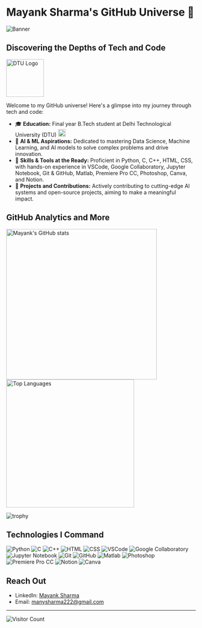 # Mayank Sharma's GitHub Universe 🌟

![Banner](https://your-banner-image-link.com)

## Discovering the Depths of Tech and Code

<p align="left">
  <img src="https://scontent.fdel8-2.fna.fbcdn.net/v/t39.30808-6/305655806_421582943444336_1035178317495026491_n.jpg?_nc_cat=104&ccb=1-7&_nc_sid=6ee11a&_nc_ohc=dpUPaJ-9nMUQ7kNvgH6hL-N&_nc_ht=scontent.fdel8-2.fna&oh=00_AYBgvPGFVt0qJ6f-UFXBP3IAd2ZfOsHn0bsKBIw9JJD_HQ&oe=667FA4AF" alt="DTU Logo" width="100"/>
</p>

Welcome to my GitHub universe! Here's a glimpse into my journey through tech and code:

- 🎓 **Education:** Final year B.Tech student at Delhi Technological University (DTU) <img src="https://scontent.fdel8-2.fna.fbcdn.net/v/t39.30808-6/305655806_421582943444336_1035178317495026491_n.jpg?_nc_cat=104&ccb=1-7&_nc_sid=6ee11a&_nc_ohc=dpUPaJ-9nMUQ7kNvgH6hL-N&_nc_ht=scontent.fdel8-2.fna&oh=00_AYBgvPGFVt0qJ6f-UFXBP3IAd2ZfOsHn0bsKBIw9JJD_HQ&oe=667FA4AF" alt="DTU Logo" width="20"/>
- 🧠 **AI & ML Aspirations:** Dedicated to mastering Data Science, Machine Learning, and AI models to solve complex problems and drive innovation.
- 🔧 **Skills & Tools at the Ready:** Proficient in Python, C, C++, HTML, CSS, with hands-on experience in VSCode, Google Collaboratory, Jupyter Notebook, Git & GitHub, Matlab, Premiere Pro CC, Photoshop, Canva, and Notion.
- 🚀 **Projects and Contributions:** Actively contributing to cutting-edge AI systems and open-source projects, aiming to make a meaningful impact.

## GitHub Analytics and More

<div>
  <img src="https://github-readme-stats.vercel.app/api?username=MAINKS&show_icons=true&theme=radical" alt="Mayank's GitHub stats" width="400"/>
  <img src="https://github-readme-stats.vercel.app/api/top-langs/?username=MAINKS&layout=compact&theme=radical" alt="Top Languages" width="340"/>
</div>

![trophy](https://github-profile-trophy.vercel.app/?username=MAINKS&theme=radical)

## Technologies I Command
![Python](https://img.shields.io/badge/-Python-3776AB?style=flat-square&logo=python&logoColor=white)
![C](https://img.shields.io/badge/-C-00599C?style=flat-square&logo=c&logoColor=white)
![C++](https://img.shields.io/badge/-C++-00599C?style=flat-square&logo=cplusplus&logoColor=white)
![HTML](https://img.shields.io/badge/-HTML-E34F26?style=flat-square&logo=html5&logoColor=white)
![CSS](https://img.shields.io/badge/-CSS-1572B6?style=flat-square&logo=css3&logoColor=white)
![VSCode](https://img.shields.io/badge/-VSCode-007ACC?style=flat-square&logo=visual-studio-code&logoColor=white)
![Google Collaboratory](https://img.shields.io/badge/-Google%20Collaboratory-F9AB00?style=flat-square&logo=google-colab&logoColor=white)
![Jupyter Notebook](https://img.shields.io/badge/-Jupyter%20Notebook-F37626?style=flat-square&logo=jupyter&logoColor=white)
![Git](https://img.shields.io/badge/-Git-F05032?style=flat-square&logo=git&logoColor=white)
![GitHub](https://img.shields.io/badge/-GitHub-181717?style=flat-square&logo=github&logoColor=white)
![Matlab](https://img.shields.io/badge/-Matlab-0076A8?style=flat-square&logo=mathworks&logoColor=white)
![Photoshop](https://img.shields.io/badge/-Photoshop-31A8FF?style=flat-square&logo=adobe-photoshop&logoColor=white)
![Premiere Pro CC](https://img.shields.io/badge/-Premiere%20Pro%20CC-9999FF?style=flat-square&logo=adobe-premiere-pro&logoColor=white)
![Notion](https://img.shields.io/badge/-Notion-000000?style=flat-square&logo=notion&logoColor=white)
![Canva](https://img.shields.io/badge/-Canva-00C4CC?style=flat-square&logo=canva&logoColor=white)

## Reach Out
- LinkedIn: [Mayank Sharma](https://www.linkedin.com/in/mayank-sharma-123456/)
- Email: manysharma222@gmail.com

---

![Visitor Count](https://komarev.com/ghpvc/?username=MAINKS&style=flat-square)
